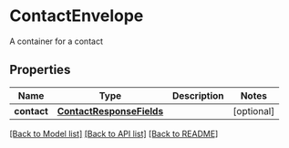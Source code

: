 # ContactEnvelope

A container for a contact
## Properties
Name | Type | Description | Notes
------------ | ------------- | ------------- | -------------
**contact** | [**ContactResponseFields**](ContactResponseFields.md) |  | [optional] 

[[Back to Model list]](../README.md#documentation-for-models) [[Back to API list]](../README.md#documentation-for-api-endpoints) [[Back to README]](../README.md)


